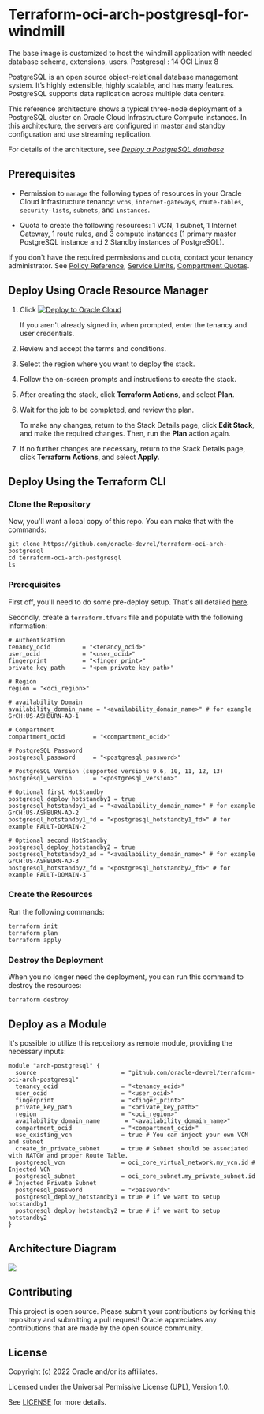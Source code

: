 # Terraform-oci-arch-postgresql-for-windmill

The base image is customized to host the windmill application with needed database schema, extensions, users.
Postgresql : 14
OCI Linux 8

PostgreSQL is an open source object-relational database management system. It’s highly extensible, highly scalable, and has many features. PostgreSQL supports data replication across multiple data centers.

This reference architecture shows a typical three-node deployment of a PostgreSQL cluster on Oracle Cloud Infrastructure Compute instances. In this architecture, the servers are configured in master and standby configuration and use streaming replication.

For details of the architecture, see [_Deploy a PostgreSQL database_](https://docs.oracle.com/en/solutions/deploy-postgresql-db/index.html)

## Prerequisites

- Permission to `manage` the following types of resources in your Oracle Cloud Infrastructure tenancy: `vcns`, `internet-gateways`, `route-tables`, `security-lists`, `subnets`, and `instances`.

- Quota to create the following resources: 1 VCN, 1 subnet, 1 Internet Gateway, 1 route rules, and 3 compute instances (1 primary master PostgreSQL instance and 2 Standby instances of PostgreSQL).

If you don't have the required permissions and quota, contact your tenancy administrator. See [Policy Reference](https://docs.cloud.oracle.com/en-us/iaas/Content/Identity/Reference/policyreference.htm), [Service Limits](https://docs.cloud.oracle.com/en-us/iaas/Content/General/Concepts/servicelimits.htm), [Compartment Quotas](https://docs.cloud.oracle.com/iaas/Content/General/Concepts/resourcequotas.htm).

## Deploy Using Oracle Resource Manager

1. Click [![Deploy to Oracle Cloud](https://oci-resourcemanager-plugin.plugins.oci.oraclecloud.com/latest/deploy-to-oracle-cloud.svg)](https://cloud.oracle.com/resourcemanager/stacks/create?region=home&zipUrl=https://github.com/oracle-devrel/terraform-oci-arch-postgresql/releases/latest/download/terraform-oci-arch-postgresql-stack-latest.zip)

    If you aren't already signed in, when prompted, enter the tenancy and user credentials.

2. Review and accept the terms and conditions.

3. Select the region where you want to deploy the stack.

4. Follow the on-screen prompts and instructions to create the stack.

5. After creating the stack, click **Terraform Actions**, and select **Plan**.

6. Wait for the job to be completed, and review the plan.

    To make any changes, return to the Stack Details page, click **Edit Stack**, and make the required changes. Then, run the **Plan** action again.

7. If no further changes are necessary, return to the Stack Details page, click **Terraform Actions**, and select **Apply**. 

## Deploy Using the Terraform CLI

### Clone the Repository
Now, you'll want a local copy of this repo. You can make that with the commands:

    git clone https://github.com/oracle-devrel/terraform-oci-arch-postgresql
    cd terraform-oci-arch-postgresql
    ls

### Prerequisites
First off, you'll need to do some pre-deploy setup.  That's all detailed [here](https://github.com/cloud-partners/oci-prerequisites).

Secondly, create a `terraform.tfvars` file and populate with the following information:

```
# Authentication
tenancy_ocid         = "<tenancy_ocid>"
user_ocid            = "<user_ocid>"
fingerprint          = "<finger_print>"
private_key_path     = "<pem_private_key_path>"

# Region
region = "<oci_region>"

# availability Domain 
availability_domain_name = "<availability_domain_name>" # for example GrCH:US-ASHBURN-AD-1

# Compartment
compartment_ocid        = "<compartment_ocid>"

# PostgreSQL Password
postgresql_password     = "<postgresql_password>"

# PostgreSQL Version (supported versions 9.6, 10, 11, 12, 13)
postgresql_version      = "<postgresql_version>"

# Optional first HotStandby 
postgresql_deploy_hotstandby1 = true
postgresql_hotstandby1_ad = "<availability_domain_name>" # for example GrCH:US-ASHBURN-AD-2
postgresql_hotstandby1_fd = "<postgresql_hotstandby1_fd>" # for example FAULT-DOMAIN-2

# Optional second HotStandby 
postgresql_deploy_hotstandby2 = true
postgresql_hotstandby2_ad = "<availability_domain_name>" # for example GrCH:US-ASHBURN-AD-3
postgresql_hotstandby2_fd = "<postgresql_hotstandby2_fd>" # for example FAULT-DOMAIN-3

````

### Create the Resources
Run the following commands:

    terraform init
    terraform plan
    terraform apply

### Destroy the Deployment
When you no longer need the deployment, you can run this command to destroy the resources:

    terraform destroy

## Deploy as a Module
It's possible to utilize this repository as remote module, providing the necessary inputs:

```
module "arch-postgresql" {
  source                        = "github.com/oracle-devrel/terraform-oci-arch-postgresql"
  tenancy_ocid                  = "<tenancy_ocid>"
  user_ocid                     = "<user_ocid>"
  fingerprint                   = "<finger_print>"
  private_key_path              = "<private_key_path>"
  region                        = "<oci_region>"
  availability_domain_name       = "<availability_domain_name>"
  compartment_ocid              = "<compartment_ocid>"
  use_existing_vcn              = true # You can inject your own VCN and subnet 
  create_in_private_subnet      = true # Subnet should be associated with NATGW and proper Route Table.
  postgresql_vcn                = oci_core_virtual_network.my_vcn.id # Injected VCN
  postgresql_subnet             = oci_core_subnet.my_private_subnet.id # Injected Private Subnet
  postgresql_password           = "<password>"
  postgresql_deploy_hotstandby1 = true # if we want to setup hotstandby1
  postgresql_deploy_hotstandby2 = true # if we want to setup hotstandby2
}
```

## Architecture Diagram

![](./images/postgre-oci.png)

## Contributing
This project is open source.  Please submit your contributions by forking this repository and submitting a pull request!  Oracle appreciates any contributions that are made by the open source community.

## License
Copyright (c) 2022 Oracle and/or its affiliates.

Licensed under the Universal Permissive License (UPL), Version 1.0.

See [LICENSE](LICENSE) for more details.

